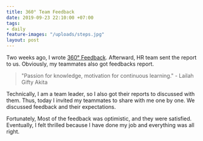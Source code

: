 ```yaml
---
title: 360° Team Feedback
date: 2019-09-23 22:10:00 +07:00
tags:
- daily
feature-images: "/uploads/steps.jpg"
layout: post
---
```


Two weeks ago, I wrote [360° Feedback](https://minibugdev.github.io/me/2019/09/10/peer-feedback.html). Afterward, HR team sent the report to us. Obviously, my teammates also got feedbacks report.

> "Passion for knowledge, motivation for continuous learning." - Lailah Gifty Akita

Technically, I am a team leader, so I also got their reports to discussed with them. Thus, today I invited my teammates to share with me one by one. We discussed feedback and their expectations.

Fortunately, Most of the feedback was optimistic, and they were satisfied. Eventually, I felt thrilled because I have done my job and everything was all right.